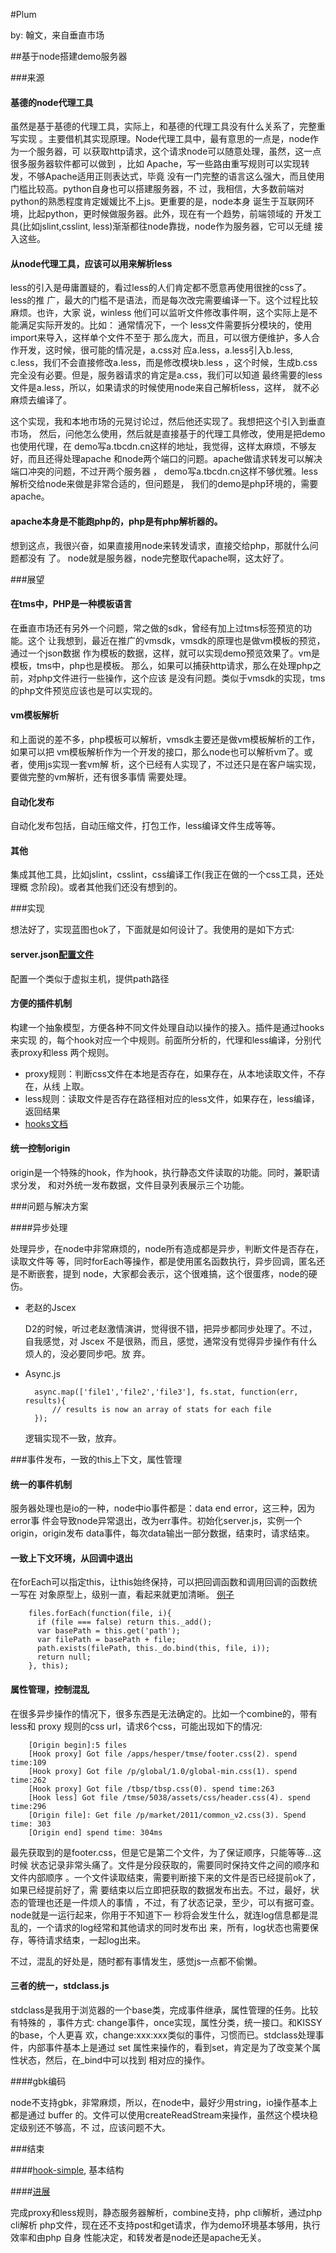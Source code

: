 #Plum

by: 翰文，来自垂直市场

##基于node搭建demo服务器

###来源

#### 基德的node代理工具
  
  虽然是基于基德的代理工具，实际上，和基德的代理工具没有什么关系了，完整重写实现
  。主要借机其实现原理。Node代理工具中，最有意思的一点是，node作为一个服务器，可
  以获取http请求，这个请求node可以随意处理，虽然，这一点很多服务器软件都可以做到
  ，比如 Apache，写一些路由重写规则可以实现转发，不够Apache适用正则表达式，毕竟
  没有一门完整的语言这么强大，而且使用门槛比较高。python自身也可以搭建服务器，不
  过，我相信，大多数前端对python的熟悉程度肯定媛媛比不上js。更重要的是，node本身
  诞生于互联网环境，比起python，更时候做服务器。此外，现在有一个趋势，前端领域的
  开发工具(比如jslint,csslint, less)渐渐都往node靠拢，node作为服务器，它可以无缝
  接入这些。

#### 从node代理工具，应该可以用来解析less

  less的引入是毋庸置疑的，看过less的人们肯定都不愿意再使用很挫的css了。less的推
  广，最大的门槛不是语法，而是每次改完需要编译一下。这个过程比较麻烦。也许，大家
  说，winless 他们可以监听文件修改事件啊，这个实际上是不能满足实际开发的。比如：
  通常情况下，一个 less文件需要拆分模块的，使用import来导入，这样单个文件不至于
  那么庞大，而且，可以很方便维护，多人合作开发，这时候，很可能的情况是，a.css对
  应a.less，a.less引入b.less, c.less，我们不会直接修改a.less，而是修改模块b.less
  ，这个时候，生成b.css完全没有必要。但是，服务器请求的肯定是a.css，我们可以知道
  最终需要的less文件是a.less，所以，如果请求的时候使用node来自己解析less，这样，
  就不必麻烦去编译了。

  这个实现，我和本地市场的元晃讨论过，然后他还实现了。我想把这个引入到垂直市场，
  然后，问他怎么使用，然后就是直接基于的代理工具修改，使用是把demo也使用代理，在
  demo写a.tbcdn.cn这样的地址，我觉得，这样太麻烦，不够友好，而且还得处理apache
  和node两个端口的问题。apache做请求转发可以解决端口冲突的问题，不过开两个服务器
  ， demo写a.tbcdn.cn这样不够优雅。less解析交给node来做是非常合适的，但问题是，
  我们的demo是php环境的，需要apache。

#### apache本身是不能跑php的，php是有php解析器的。

  想到这点，我很兴奋，如果直接用node来转发请求，直接交给php，那就什么问题都没有
  了。 node就是服务器，node完整取代apache啊，这太好了。

###展望

#### 在tms中，PHP是一种模板语言
  
  在垂直市场还有另外一个问题，常之做的sdk，曾经有加上过tms标签预览的功能。这个
  让我想到，最近在推广的vmsdk，vmsdk的原理也是做vm模板的预览，通过一个json数据
  作为模板的数据，这样，就可以实现demo预览效果了。vm是模板，tms中，php也是模板。
  那么，如果可以捕获http请求，那么在处理php之前，对php文件进行一些操作，这个应该
  是没有问题。类似于vmsdk的实现，tms的php文件预览应该也是可以实现的。

#### vm模板解析

  和上面说的差不多，php模板可以解析，vmsdk主要还是做vm模板解析的工作，如果可以把
  vm模板解析作为一个开发的接口，那么node也可以解析vm了。或者，使用js实现一套vm解
  析，这个已经有人实现了，不过还只是在客户端实现，要做完整的vm解析，还有很多事情
  需要处理。

#### 自动化发布

  自动化发布包括，自动压缩文件，打包工作，less编译文件生成等等。

#### 其他

  集成其他工具，比如jslint，csslint，css编译工作(我正在做的一个css工具，还处理概
  念阶段)。或者其他我们还没有想到的。

###实现

  想法好了，实现蓝图也ok了，下面就是如何设计了。我使用的是如下方式:

#### server.json[配置文件](https://github.com/shepherdwind/plum#hooks)

  配置一个类似于虚拟主机，提供path路径

#### 方便的插件机制

  构建一个抽象模型，方便各种不同文件处理自动以操作的接入。插件是通过hooks来实现
  的，每个hook对应一个中规则。前面所分析的，代理和less编译，分别代表proxy和less
  两个规则。
  
  * proxy规则：判断css文件在本地是否存在，如果存在，从本地读取文件，不存在，从线
  上取。
  * less规则：读取文件是否存在路径相对应的less文件，如果存在，less编译，返回结果
  * [hooks文档](https://github.com/shepherdwind/plum/blob/master/hooks/README.md)

#### 统一控制origin

  origin是一个特殊的hook，作为hook，执行静态文件读取的功能。同时，兼职请求分发，
  和对外统一发布数据，文件目录列表展示三个功能。

###问题与解决方案

####异步处理
  
处理异步，在node中非常麻烦的，node所有造成都是异步，判断文件是否存在，读取文件等
等，同时forEach等操作，都是使用匿名函数执行，异步回调，匿名还是不断嵌套，提到
node，大家都会表示，这个很难搞，这个很蛋疼，node的硬伤。

* 老赵的Jscex

  D2的时候，听过老赵激情演讲，觉得很不错，把异步都同步处理了。不过，自我感觉，对
  Jscex 不是很熟，而且，感觉，通常没有觉得异步操作有什么烦人的，没必要同步吧。放
  弃。

* Async.js

        async.map(['file1','file2','file3'], fs.stat, function(err, results){
            // results is now an array of stats for each file
        });
  
  逻辑实现不一致，放弃。

###事件发布，一致的this上下文，属性管理

#### 统一的事件机制
  
  服务器处理也是io的一种，node中io事件都是：data end error，这三种，因为error事
  件会导致node异常退出，改为err事件。初始化server.js，实例一个origin，origin发布
  data事件，每次data输出一部分数据，结束时，请求结束。

#### 一致上下文环境，从回调中退出

  在forEach可以指定this，让this始终保持，可以把回调函数和调用回调的函数统一写在
  对象原型上，级别一直，看起来就更加清晰。
  [例子](https://github.com/shepherdwind/plum/blob/master/hooks/hook-simple.js)
  
        files.forEach(function(file, i){
          if (file === false) return this._add();
          var basePath = this.get('path');
          var filePath = basePath + file;
          path.exists(filePath, this._do.bind(this, file, i));
          return null;
        }, this);

#### 属性管理，控制混乱

  在很多异步操作的情况下，很多东西是无法确定的。比如一个combine的，带有less和
  proxy 规则的css url，请求6个css，可能出现如下的情况:

        [Origin begin]:5 files
        [Hook proxy] Got file /apps/hesper/tmse/footer.css(2). spend time:109
        [Hook proxy] Got file /p/global/1.0/global-min.css(1). spend time:262
        [Hook proxy] Got file /tbsp/tbsp.css(0). spend time:263
        [Hook less] Got file /tmse/5038/assets/css/header.css(4). spend time:296
        [Origin file]: Get file /p/market/2011/common_v2.css(3). Spend time: 303
        [Origin end] spend time: 304ms

  最先获取到的是footer.css，但是它是第二个文件，为了保证顺序，只能等等...这时候
  状态记录非常头痛了。文件是分段获取的，需要同时保持文件之间的顺序和文件内部顺序
  。一个文件读取结束，需要判断接下来的文件是否已经提前ok了，如果已经提前好了，需
  要结束以后立即把获取的数据发布出去。不过，最好，状态的管理也还是一件烦人的事情
  ，不过，有了状态记录，至少，可以有据可查。node就是一运行起来，你用于不知道下一
  秒将会发生什么，就连log信息都是混乱的，一个请求的log经常和其他请求的同时发布出
  来，所有，log状态也需要保存，等待请求结束，一起log出来。

  不过，混乱的好处是，随时都有事情发生，感觉js一点都不偷懒。

#### 三者的统一，stdclass.js

  stdclass是我用于浏览器的一个base类，完成事件继承，属性管理的任务。比较有特殊的
  ，事件方式: change事件，once实现，属性分类，统一接口。和KISSY的base，个人更喜
  欢，change:xxx:xxx类似的事件，习惯而已。stdclass处理事件，内部事件基本上是通过
  set 属性来操作的，看到set，肯定是为了改变某个属性状态，然后，在_bind中可以找到
  相对应的操作。

####gbk编码

node不支持gbk，非常麻烦，所以，在node中，最好少用string，io操作基本上都是通过
buffer 的。文件可以使用createReadStream来操作，虽然这个模块稳定级别还不够高，不
过，应该问题不大。

###结束

####[hook-simple](https://github.com/shepherdwind/plum/blob/master/hooks/hook-simple.js), 基本结构

####[进展](https://github.com/shepherdwind/plum#hooks)

完成proxy和less规则，静态服务器解析，combine支持，php cli解析，通过php cli解析
php文件，现在还不支持post和get请求，作为demo环境基本够用，执行 效率和由php 自身
性能决定，和转发者是node还是apache无关。
